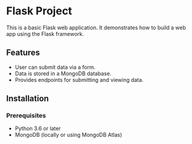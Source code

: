 # Flask Project

This is a basic Flask web application. It demonstrates how to build a web app using the Flask framework.

## Features

- User can submit data via a form.
- Data is stored in a MongoDB database.
- Provides endpoints for submitting and viewing data.

## Installation

### Prerequisites

- Python 3.6 or later
- MongoDB (locally or using MongoDB Atlas)

